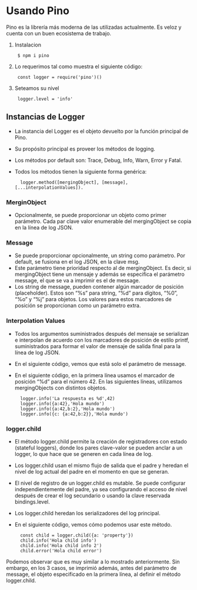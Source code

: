 # Usando Pino

Pino es la librería más moderna de las utilizadas actualmente. Es veloz y cuenta con un buen ecosistema de trabajo.

1. Instalacion

		$ npm i pino

2. Lo requerimos tal como muestra el siguiente código:

		const logger = require('pino')()

3. Seteamos su nivel

		logger.level = 'info'


## Instancias de Logger

- La instancia del Logger es el objeto devuelto por la función principal de Pino.
- Su propósito principal es proveer los métodos de logging.
- Los métodos por default son: Trace, Debug, Info, Warn, Error y Fatal.
- Todos los métodos tienen la siguiente forma genérica:

		logger.method([mergingObject], [message], [...interpolationValues]). 

### MerginObject

- Opcionalmente, se puede proporcionar un objeto como primer parámetro. Cada par clave valor enumerable del mergingObject se copia en la línea de log JSON.

### Message

- Se puede proporcionar opcionalmente, un string como parámetro. Por default, se fusiona en el log JSON, en la clave msg.
- Este parámetro tiene prioridad respecto al de mergingObject. Es decir, si mergingObject tiene un mensaje y además se especifica el parámetro message, el que se va a imprimir es el de message.
- Los string de message, pueden contener algún marcador de posición (placeholder). Estos son “%s” para string, “%d” para dígitos, “%0”, “%o” y “%j” para objetos. Los valores para estos marcadores de posición se proporcionan como un parámetro extra.

### Interpolation Values

- Todos los argumentos suministrados después del mensaje se serializan e interpolan de acuerdo con los marcadores de posición de estilo printf, suministrados para formar el valor de mensaje de salida final para la línea de log JSON.
- En el siguiente código, vemos que está solo el parámetro de message.

- En el siguiente código, en la primera línea usamos el marcador de posición “%d” para el número 42. En las siguientes líneas, utilizamos mergingObjects con distintos objetos.

		logger.info('La respuesta es %d',42)
		logger.info({a:42},'Hola mundo')
		logger.info({a:42,b:2},'Hola mundo')
		logger.info({c: {a:42,b:2}},'Hola mundo')

### logger.child

- El método logger.child permite la creación de registradores con estado (stateful loggers), donde los pares clave-valor se pueden anclar a un logger, lo que hace que se generen en cada línea de log.
- Los logger.child usan el mismo flujo de salida que el padre y heredan el nivel de log actual del padre en el momento en que se generan.
- El nivel de registro de un logger.child es mutable. Se puede configurar independientemente del padre, ya sea configurando el acceso de nivel después de crear el log secundario o usando la clave reservada bindings.level.
- Los logger.child heredan los serializadores del log principal.

- En el siguiente código, vemos cómo podemos usar este método.
		
		const child = logger.child({a: 'property'})
		child.info('Hola child info')
		child.info('Hola child info 2')
		child.error('Hola child error')

Podemos observar que es muy similar a lo mostrado anteriormente. Sin embargo, en los 3 casos, se imprimió además, antes del parámetro de message, el objeto especificado en la primera línea, al definir el método logger.child.


